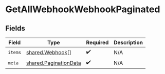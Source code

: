 # GetAllWebhookWebhookPaginated


## Fields

| Field                                                          | Type                                                           | Required                                                       | Description                                                    |
| -------------------------------------------------------------- | -------------------------------------------------------------- | -------------------------------------------------------------- | -------------------------------------------------------------- |
| `items`                                                        | [shared.Webhook](../../models/shared/webhook.md)[]             | :heavy_check_mark:                                             | N/A                                                            |
| `meta`                                                         | [shared.PaginationData](../../models/shared/paginationdata.md) | :heavy_check_mark:                                             | N/A                                                            |